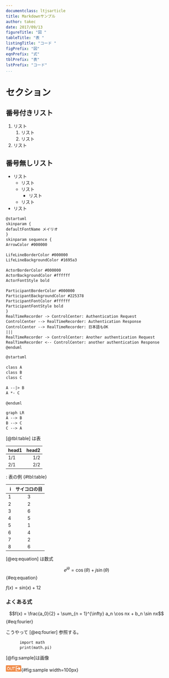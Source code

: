 ```yaml
---
documentclass: ltjsarticle
title: Markdownサンプル
author: takec
date: 2017/09/13
figureTitle: "図 "
tableTitle: "表 "
listingTitle: "コード "
figPrefix: "図"
eqnPrefix: "式"
tblPrefix: "表"
lstPrefix: "コード"
...
```


# セクション

## 番号付きリスト

1. リスト
    1. リスト
    1. リスト
1. リスト


## 番号無しリスト

- リスト
    - リスト
    - リスト
        - リスト
    - リスト
- リスト

```plantuml
@startuml
skinparam {
defaultFontName メイリオ
}
skinparam sequence {
ArrowColor #000000

LifeLineBorderColor #000000
LifeLineBackgroundColor #1695a3

ActorBorderColor #000000
ActorBackgroundColor #ffffff
ActorFontStyle bold

ParticipantBorderColor #000000
ParticipantBackgroundColor #225378
ParticipantFontColor #ffffff
ParticipantFontStyle bold
}
RealTimeRecorder -> ControlCenter: Authentication Request
ControlCenter --> RealTimeRecorder: Authentication Response
ControlCenter --> RealTimeRecorder: 日本語もOK
|||
RealTimeRecorder -> ControlCenter: Another authentication Request
RealTimeRecorder <-- ControlCenter: another authentication Response
@enduml
```

```plantuml
@startuml

class A
class B
class C

A --|> B
A *- C

@enduml
```

```mermaid
graph LR
A --> B
B --> C
C --> A
```

[@tbl:table] は表

| head1 | head2 |
|:------|------:|
| 1/1   | 1/2   |
| 2/1   | 2/2   |

: 表の例 {#tbl:table}

| i | サイコロの目 |
|------:|:------:|
| 1 | 3 |
| 2 | 2 |
| 3 | 6 |
| 4 | 5 |
| 5 | 1 |
| 6 | 4 |
| 7 | 2 |
| 8 | 6 |

[@eq:equation] は数式

$$ e^{j\theta} = \cos(\theta) + j\sin(\theta) $$ {#eq:equation}

$f(x) = sin(x) +12$

### よくある式
$$f(x) = \frac{a_0}{2} + \sum_{n = 1}^{\infty} a_n \cos nx + b_n \sin nx$${#eq:fourier}

こうやって [@eq:fourier] 参照する。

```{.numberLines caption="sample"}
      import math
      print(math.pi)
```

[@fig:sample]は画像

![画像サンプル](images\2-1-OUT.png){#fig:sample width=100px}
